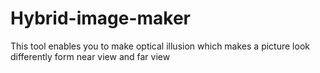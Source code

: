 # Hybrid-image-maker
This tool enables you to make optical illusion which makes a picture look differently form near view and far view
